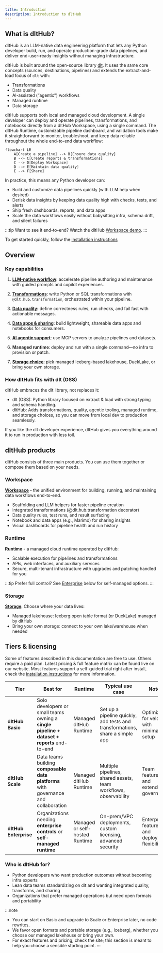 ```yaml
---
title: Introduction
description: Introduction to dltHub
---
```


## What is dltHub?

dltHub is an LLM-native data engineering platform that lets any Python developer build, run, and operate production-grade data pipelines, and deliver end-user-ready insights without managing infrastructure.

dltHub is built around the open-source library [dlt](../intro.md). It uses the same core concepts (sources, destinations, pipelines) and extends the extract-and-load focus of `dlt` with:

* Transformations
* Data quality
* AI-assisted (“agentic”) workflows
* Managed runtime
* Data storage

dltHub supports both local and managed cloud development. A single developer can deploy and operate pipelines, transformations, and notebooks directly from a dltHub Workspace, using a single command.
The dltHub Runtime, customizable pipeline dashboard, and validation tools make it straightforward to monitor, troubleshoot, and keep data reliable throughout the whole end-to-end data workflow:

```mermaid
flowchart LR
    A[Create a pipeline] --> B[Ensure data quality]
    B --> C[Create reports & transformations]
    C --> D[Deploy Workspace]
    D --> E[Maintain data quality]
    E --> F[Share]
```

In practice, this means any Python developer can:

* Build and customize data pipelines quickly (with LLM help when desired)
* Derisk data insights by keeping data quality high with checks, tests, and alerts
* Ship fresh dashboards, reports, and data apps
* Scale the data workflows easily without babysitting infra, schema drift, and silent failures



:::tip
Want to see it end-to-end? Watch the dltHub [Workspace demo](https://youtu.be/rmpiFSCV8aA).
:::

To get started quickly, follow the [installation instructions](getting-started/installation.md)

## Overview

### Key capabilities

1. **[LLM-native workflow](../dlt-ecosystem/llm-tooling/llm-native-workflow)**: accelerate pipeline authoring and maintenance with guided prompts and copilot experiences.

2. **[Transformations](features/transformations/index.md)**: write Python or SQL transformations with `@dlt.hub.transformation`, orchestrated within your pipeline.

3. **[Data quality](features/quality/data-quality.md)**: define correctness rules, run checks, and fail fast with actionable messages.

4. **[Data apps & sharing](../general-usage/dataset-access/marimo)**: build lightweight, shareable data apps and notebooks for consumers.

5. **[AI agentic support](features/mcp-server.md)**: use MCP servers to analyze pipelines and datasets.
6. **Managed runtime**: deploy and run with a single command—no infra to provision or patch.
7. **[Storage choice](ecosystem/iceberg.md)**: pick managed Iceberg-based lakehouse, DuckLake, or bring your own storage.

### How dltHub fits with dlt (OSS)

dltHub embraces the dlt library, not replaces it:
* dlt (OSS): Python library focused on extract & load with strong typing and schema handling.
* dltHub: Adds transformations, quality, agentic tooling, managed runtime, and storage choices, so you can move from local dev to production seamlessly.

If you like the dlt developer experience, dltHub gives you everything around it to run in production with less toil.

## dltHub products
dltHub consists of three main products. You can use them together or compose them based on your needs.

### Workspace

**[Workspace](workspace/overview.md)** - the unified environment for building, running, and maintaining data workflows end-to-end.

* Scaffolding and LLM helpers for faster pipeline creation
* Integrated transformations (@dlt.hub.transformation decorator)
* Data quality rules, test runs, and result surfacing
* Notebook and data apps (e.g., Marimo) for sharing insights
* Visual dashboards for pipeline health and run history

### Runtime

**Runtime** - a managed cloud runtime operated by dltHub:

* Scalable execution for pipelines and transformations
* APIs, web interfaces, and auxiliary services
* Secure, multi-tenant infrastructure with upgrades and patching handled for you

:::tip
Prefer full control? See [Enterprise](#tiers--licensing) below for self-managed options.
:::

### Storage

**[Storage](ecosystem/iceberg.md)**. Choose where your data lives:

* Managed lakehouse: Iceberg open table format (or DuckLake) managed by dltHub
* Bring your own storage: connect to your own lake/warehouse when needed

## Tiers & licensing

Some of features described in this documentation are free to use. Others require a paid plan. Latest pricing & full feature matrix can be found live on our website.
Most features support a self-guided trial right after install, check the [installation instructions](getting-started/installation.md) for more information.

| Tier                  | Best for                                                                                   | Runtime                   | Typical use case                                                             | Notes                                          |
| --------------------- | ------------------------------------------------------------------------------------------ | ------------------------- |------------------------------------------------------------------------------| ---------------------------------------------- |
| **dltHub Basic**      | Solo developers or small teams owning a **single pipeline + dataset + reports** end-to-end | Managed dltHub Runtime    | Set up a pipeline quickly, add tests and transformations, share a simple app | Optimized for velocity with minimal setup      |
| **dltHub Scale**      | Data teams building **composable data platforms** with governance and collaboration        | Managed dltHub Runtime    | Multiple pipelines, shared assets, team workflows, observability             | Team features and extended governance          |
| **dltHub Enterprise** | Organizations needing **enterprise controls** or **self-managed runtime**                  | Managed or self-hosted Runtime | On-prem/VPC deployments, custom licensing, advanced security                 | Enterprise features and deployment flexibility |

### Who is dltHub for?

* Python developers who want production outcomes without becoming infra experts
* Lean data teams standardizing on dlt and wanting integrated quality, transforms, and sharing
* Organizations that prefer managed operations but need open formats and portability

:::note
* You can start on Basic and upgrade to Scale or Enterprise later, no code rewrites.
* We favor open formats and portable storage (e.g., Iceberg), whether you choose our managed lakehouse or bring your own.
* For exact features and pricing, check the site; this section is meant to help you choose a sensible starting point.
:::
